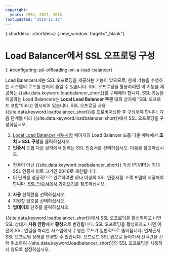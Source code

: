 ```yaml
---
copyright:
  years: 1994, 2017, 2018
lastupdated: "2018-11-12"
---
```


{:shortdesc: .shortdesc}
{:new_window: target="_blank"}

# Load Balancer에서 SSL 오프로딩 구성
{: #configuring-ssl-offloading-on-a-load-balancer}

Load Balancers에는 SSL 오프로딩을 제공하는 기능이 있으므로, 현재 기능을 수행하는 시스템의 로드를 현저히 줄일 수 있습니다. SSL 오프로딩을 활용하려면 이 기능을 제공하는 {{site.data.keyword.loadbalancer_short}}를 구매해야 합니다. SSL 기능을 제공하는 Load Balancers는 **Local Load Balancer 주문** 대화 상자에 "SSL 오프로드 포함"이라고 명시되어 있습니다. SSL 오프로딩 사용 {{site.data.keyword.loadbalancer_short}}를 프로비저닝한 후 구성해야 합니다. 다음 단계를 따라 {{site.data.keyword.loadbalancer_short}}에서 SSL 오프로딩을 구성하십시오.

1. [Local Load Balancer 세부사항](/docs/infrastructure/local-load-balancer?topic=local-load-balancer-viewing-local-load-balancer-details) 페이지의 Load Balancer 드롭 다운 메뉴에서 **조치 > SSL 구성**을 클릭하십시오.
2. **인증서** 드롭 다운 상자에서 원하는 SSL 인증서를 선택하십시오. 다음을 참고하십시오.
  - 전용이 아닌 {{site.data.keyword.loadbalancer_short}} 가상 IP(VIP)는 최대 SSL 인증서 비트 크기인 2048로 제한됩니다.
  - 이 단계를 성공적으로 완료하려면 하나 이상의 SSL 인증서를 고객 포털에 저장해야 합니다. [SSL 인증서에서 가져오기](/docs/infrastructure/local-load-balancer?topic=local-load-balancer-importing-an-ssl-certificate)를 참조하십시오.
3. **사용** 선택란을 선택하십시오.
4. 지원할 암호를 선택하십시오.
5. **업데이트** 단추를 클릭하십시오.

{{site.data.keyword.loadbalancer_short}}에서 SSL 오프로딩을 활성화하고 나면 SSL 상태가 **사용 안함**에서 **활성**으로 변경됩니다. SSL 오프로딩을 활성화하고 나면 이전에 SSL 연결을 처리한 시스템에서 수행한 로드가 일반적으로 줄어듭니다. 언제든지 SSL 오프로딩 상태를 변경할 수 있습니다. 오프로드 SSL 탭으로 돌아가서 선택란을 선택 취소하여 {{site.data.keyword.loadbalancer_short}}의 SSL 오프로딩을 사용하지 않도록 설정하십시오.
